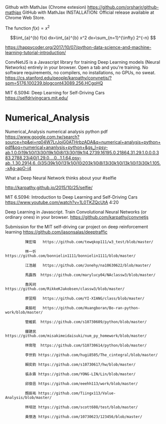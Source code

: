 Github with MathJax (Chrome extesion) https://github.com/orsharir/github-mathjax GitHub with MathJax
INSTALLATION:
Official release available at Chrome Web Store.

The function $f(x)=x^2$ 

$$\int_{a}^{b} f(x) dx=\int_{a}^{b} x^2 dx=\sum_{n=1}^{\infty} 2^{-n}  $$


https://happycoder.org/2017/10/07/python-data-science-and-machine-learning-tutorial-introduction/


ConvNetJS is a Javascript library for training Deep Learning models (Neural Networks) entirely in your browser. Open a tab and you're training. No software requirements, no compilers, no installations, no GPUs, no sweat.
https://cs.stanford.edu/people/karpathy/convnetjs/?spm=5176.100239.blogcont43089.256.HCgoHQ

MIT 6.S094: Deep Learning for Self-Driving Cars
https://selfdrivingcars.mit.edu/

# Numerical_Analysis
Numerical_Analysis
numerical analysis python pdf
https://www.google.com.tw/search?source=hp&ei=rq04W7LrJojG0ATHrbzADA&q=numerical+analysis+python+pdf&oq=numerical+ananlysis+python+&gs_l=psy-ab.1.0.0i19k1j0i13i30i19k1j0i8i13i30i19k1l4.2739.16195.0.21864.31.29.1.0.0.0.383.2788.23j4j0j1.29.0....0...1.1.64.psy-ab..1.30.2914.6..0j35i39k1j0i131k1j0i10i203k1j0i8i13i30k1j0i13k1j0i13i30k1.105.-xAg-apO-i4

What a Deep Neural Network thinks about your #selfie

http://karpathy.github.io/2015/10/25/selfie/


MIT 6.S094: Introduction to Deep Learning and Self-Driving Cars
https://www.youtube.com/watch?v=1L0TKZQcUtA   4:20

Deep Learning in Javascript. Train Convolutional Neural Networks (or ordinary ones) in your browser.
https://github.com/karpathy/convnetjs

Submission for the MIT self-driving car project on deep reinforcement learning
https://github.com/jasonsalas/deeptraffic

             陳宏瑋   https://github.com/tewqkop111/w3_test/blob/master/
             
             林一忻   https://github.com/bonnielin1111/bonnielin1111/blob/master/
             
             江浩越   https://github.com/Jonehy/na10630622/blob/master/
             
             馬露西  https://github.com/marylucy04/NAclassw3/blob/master/
             
             喬芮珂   https://github.com/RikkeKJakobsen/classw3/blob/master/
             
             廖翌翔   https://github.com/YI-XIANG/class/blob/master/
             
             黃鉑衽   https://github.com/Huangboran/Bo-ran-python-work/blob/master/
             
             管維凱  https://github.com/s10730609/python/blob/master/
             
             鐘建民  https://github.com/misakimeidaisuki/num_py_homework/blob/master/
             
             林育陞  https://github.com/S10730614/python/blob/master/
             
             李世鈞 https://github.com/hugi8505/The_cintegral/blob/master/
             
             賴奕鈞 https://github.com/s10730617/hw/blob/master/
             
             張永霖 https://github.com/YONG-LIN/Lin/blob/master/
             
             邱俊邑 https://github.com/eeehh113/work/blob/master/
             
             顏辰祐 https://github.com/Tiingx113/Value-Analysis/blob/master/
             
             林培誌 https://github.com/scott608/test/blob/master/
             
             黃懷逸 https://github.com/10730623/123456/blob/master/
